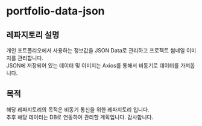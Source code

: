# portfolio-data-json

## 레파지토리 설명
개인 포트폴리오에서 사용하는 정보값을 JSON Data로 관리하고 프로젝트 썸네일 이미지를 관리합니다.  
JSON에 저장되어 있는 데이터 및 이미지는 Axios를 통해서 비동기로 데이터를 가져옵니다.

## 목적 
해당 레파지토리의 목적은 비동기 통신을 위한 레파지토리 입니다.  
추후 해당 데이터는 DB로 연동하여 관리할 계획입니다.
감사합니다.
